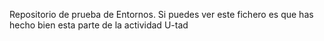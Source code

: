 Repositorio de prueba de Entornos. 
Si puedes ver este fichero es que has hecho bien esta parte de la actividad
U-tad
